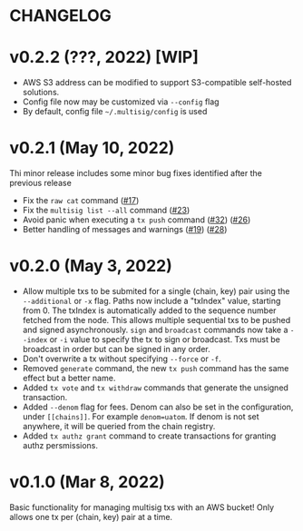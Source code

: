 # CHANGELOG

# v0.2.2 (???, 2022) [WIP]

- AWS S3 address can be modified to support S3-compatible self-hosted solutions.
- Config file now may be customized via `--config` flag
- By default, config file `~/.multisig/config` is used

# v0.2.1 (May 10, 2022)

Thi minor release includes some minor bug fixes identified after the previous release

- Fix the `raw cat` command ([#17](https://github.com/informalsystems/multisig/issues/17))
- Fix the `multisig list --all` command ([#23](https://github.com/informalsystems/multisig/issues/23))
- Avoid panic when executing a `tx push` command ([#32](https://github.com/informalsystems/multisig/issues/32)) ([#26](https://github.com/informalsystems/multisig/issues/26))
- Better handling of messages and warnings ([#19](https://github.com/informalsystems/multisig/issues/19)) ([#28](https://github.com/informalsystems/multisig/issues/28))

# v0.2.0 (May 3, 2022)

- Allow multiple txs to be submited for a single (chain, key) pair using the
  `--additional` or `-x` flag. Paths now include a "txIndex" value, starting from 0.
The txIndex is automatically added to the sequence number fetched from the node.
This allows multiple sequential txs to be pushed and signed asynchronously.
`sign` and `broadcast` commands now take a `--index` or `-i` value to specify
the tx to sign or broadcast. Txs must be broadcast in order but can be signed in
any order.
- Don't overwrite a tx without specifying `--force` or `-f`.
- Removed `generate` command, the new `tx push` command has the same effect but a
  better name.
- Added `tx vote` and `tx withdraw` commands that generate the unsigned transaction.
- Added `--denom` flag for fees. Denom can also be set in the configuration,
  under `[[chains]]`. For example `denom=uatom`. If denom is not set anywhere,
  it will be queried from the chain registry.
- Added `tx authz grant` command to create transactions for granting authz persmissions.

# v0.1.0 (Mar 8, 2022)

Basic functionality for managing multisig txs with an AWS bucket!
Only allows one tx per (chain, key) pair at a time.
